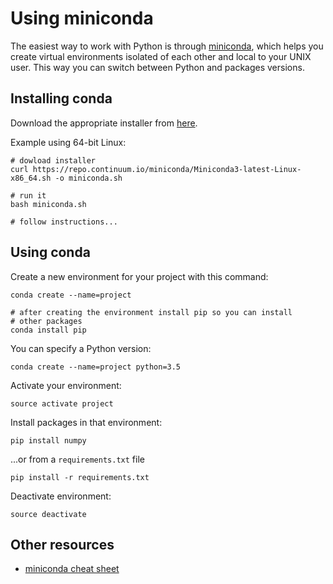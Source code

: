 # Using miniconda

The easiest way to work with Python is through [miniconda](https://conda.io/miniconda.html), which helps you
create virtual environments isolated of each other and local to your UNIX
user. This way you can switch between Python and packages versions.

## Installing conda

Download the appropriate installer from [here](https://conda.io/miniconda.html).

Example using 64-bit Linux:

```shell
# dowload installer
curl https://repo.continuum.io/miniconda/Miniconda3-latest-Linux-x86_64.sh -o miniconda.sh

# run it
bash miniconda.sh

# follow instructions...
```

## Using conda

Create a new environment for your project with this command:

```shell
conda create --name=project

# after creating the environment install pip so you can install
# other packages
conda install pip
```

You can specify a Python version:


```shell
conda create --name=project python=3.5
```

Activate your environment:

```shell
source activate project
```

Install packages in that environment:

```shell
pip install numpy
```

...or from a `requirements.txt` file

```
pip install -r requirements.txt
```

Deactivate environment:

```shell
source deactivate
```

## Other resources

* [miniconda cheat sheet](https://conda.io/docs/_downloads/conda-cheatsheet.pdf)